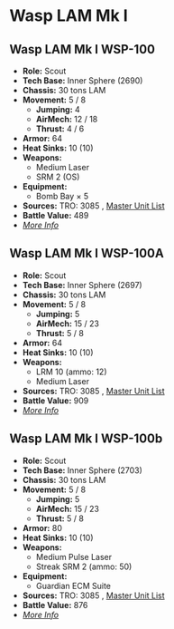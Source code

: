 # Wasp LAM Mk I 

## Wasp LAM Mk I WSP-100 

- **Role:** Scout 
- **Tech Base:** Inner Sphere (2690) 
- **Chassis:** 30 tons LAM 
- **Movement:** 5 / 8 
  - **Jumping:** 4 
  - **AirMech:** 12 / 18 
  - **Thrust:** 4 / 6 
- **Armor:** 64 
- **Heat Sinks:** 10 (10) 
- **Weapons:** 
  - Medium Laser 
  - SRM 2 (OS) 
- **Equipment:** 
  - Bomb Bay × 5 
- **Sources:** TRO: 3085 , [Master Unit List](http://masterunitlist.info/Unit/Details/5392) 
- **Battle Value:** 489 
- [*More Info*](wasp_lam_mk_i/wasp_lam_mk_i_wsp-100.md) 

## Wasp LAM Mk I WSP-100A 

- **Role:** Scout 
- **Tech Base:** Inner Sphere (2697) 
- **Chassis:** 30 tons LAM 
- **Movement:** 5 / 8 
  - **Jumping:** 5 
  - **AirMech:** 15 / 23 
  - **Thrust:** 5 / 8 
- **Armor:** 64 
- **Heat Sinks:** 10 (10) 
- **Weapons:** 
  - LRM 10 (ammo: 12) 
  - Medium Laser 
- **Sources:** TRO: 3085 , [Master Unit List](http://masterunitlist.info/Unit/Details/5393) 
- **Battle Value:** 909 
- [*More Info*](wasp_lam_mk_i/wasp_lam_mk_i_wsp-100a.md) 

## Wasp LAM Mk I WSP-100b 

- **Role:** Scout 
- **Tech Base:** Inner Sphere (2703) 
- **Chassis:** 30 tons LAM 
- **Movement:** 5 / 8 
  - **Jumping:** 5 
  - **AirMech:** 15 / 23 
  - **Thrust:** 5 / 8 
- **Armor:** 80 
- **Heat Sinks:** 10 (10) 
- **Weapons:** 
  - Medium Pulse Laser 
  - Streak SRM 2 (ammo: 50) 
- **Equipment:** 
  - Guardian ECM Suite 
- **Sources:** TRO: 3085 , [Master Unit List](http://masterunitlist.info/Unit/Details/5394) 
- **Battle Value:** 876 
- [*More Info*](wasp_lam_mk_i/wasp_lam_mk_i_wsp-100b.md) 

